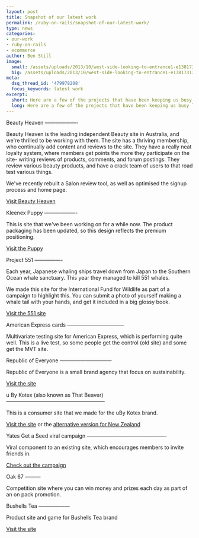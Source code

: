 ```yaml
---
layout: post
title: Snapshot of our latest work
permalink: /ruby-on-rails/snapshot-of-our-latest-work/
type: news
categories:
- our-work
- ruby-on-rails
- ecommerce
author: Ben Still
image:
  small: /assets/uploads/2013/10/west-side-looking-to-entrance1-e1381731341240-300x200.jpg
  big: /assets/uploads/2013/10/west-side-looking-to-entrance1-e1381731341240-1000x600.jpg
meta:
  dsq_thread_id: '479978208'
  focus_keywords: latest work
excerpt:
  short: Here are a few of the projects that have been keeping us busy lately
  long: Here are a few of the projects that have been keeping us busy lately. I really should get around to putting them in to our portfolio, but the army of little fairies that live in our server that do all our work (well, the hard stuff anyway) have been a bit slack lately.
---
```


Beauty Heaven
——————-

Beauty Heaven is the leading independent Beauty site in Australia, and
we're thrilled to be working with them. The site has a thriving
membership, who continually add content and reviews to the site. They
have a really neat loyalty system, where members get points the more
they participate on the site- writing reviews of products, comments,
and
forum postings. They review various beauty products, and have a crack
team of users to that road test various things.

We've recently rebuilt a Salon review tool, as well as optimised the
signup process and home page.

[Visit Beauty Heaven](http://www.beautyheaven.com.au)

Kleenex Puppy
——————-

This is site that we've been working on for a while now. The product
packaging has been updated, so this design reflects the premium
positioning.

[Visit the Puppy](http://www.kleenexpuppy.com.au)

Project 551
—————-

Each year, Japanese whaling ships travel down from Japan to the
Southern
Ocean whale sanctuary. This year they managed to kill 551 whales.

We made this site for the International Fund for Wildlife as part of a
campaign to highlight this. You can submit a photo of yourself making
a
whale tail with your hands, and get it included in a big glossy book.

[Visit the 551 site](http://www.project551.org)

American Express cards
———————————

Multivariate testing site for American Express, which is performing
quite well. This is a live test, so some people get the control (old
site) and some get the MVT site.

Republic of Everyone
——————————

Republic of Everyone is a small brand agency that focus on
sustainability.

[Visit the site](http://www.republicofeveryone.com)

u By Kotex (also known as That Beaver)
———————————————————

This is a consumer site that we made for the uBy Kotex brand.

[Visit the site](http://www.ubykotex.com.au) or the [alternative
version
for New Zealand](http://www.ubykotex.co.nz)

Yates Get a Seed viral campaign
———————————————-

Viral component to an existing site, which encourages members to
invite
friends in.

[Check out the campaign](http://www.yates.com.au)

Oak 67
———

Competition site where you can win money and prizes each day as part
of
an on pack promotion.

Bushells Tea
——————

Product site and game for Bushells Tea brand

[Visit the site](http://www.bushells.com.au)
